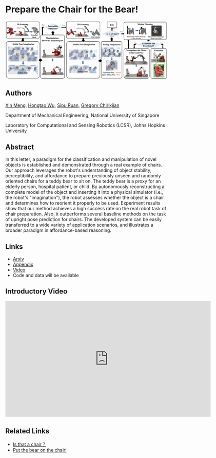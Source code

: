 # Prepare the Chair for the Bear!
![teaser](docs/assets/pipeline.png)

## Authors
[Xin Meng](https://github.com/XinnMeng), [Hongtao Wu](https://github.com/hongtaowu67), [Sipu Ruan](https://ruansp.github.io/), [Gregory Chirikjian](https://cde.nus.edu.sg/me/staff/chirikjian-gregory-s/)

Department of Mechanical Engineering, National University of Singapore

Laboratory for Computational and Sensing Robotics (LCSR), Johns Hopkins University

## Abstract
In this letter, a paradigm for the classification and manipulation of novel objects is established and demonstrated through a real example of chairs. Our approach leverages the robot's understanding of object stability, perceptibility, and affordance to prepare previously unseen and randomly oriented chairs for a teddy bear to sit on. The teddy bear is a proxy for an elderly person, hospital patient, or child. By autonomously reconstructing a complete model of the object and inserting it into a physical simulator (i.e., the robot's "imagination"), the robot assesses whether the object is a chair and determines how to reorient it properly to be used. Experiment results show that our method achieves a high success rate on the real robot task of chair preparation. Also, it outperforms several baseline methods on the task of upright pose prediction for chairs. The developed system can be easily transferred to a wide variety of application scenarios, and illustrates a broader paradigm in affordance-based reasoning.


## Links
- [Arxiv](https://arxiv.org/abs/2306.11448)
- [Appendix](https://drive.google.com/file/d/1cDclWd0HSQsc-MPRctJgVoMBQb1LZofQ/view?usp=sharing)
- [Video](https://www.youtube.com/watch?v=33z_6hgmZaI)
- Code and data will be available

## Introductory Video
<iframe width="640" height="360" src="https://www.youtube.com/embed/A3ayOnLZI08" frameborder="0" allow="autoplay; encrypted-media" allowfullscreen></iframe>

## Related Links
- [Is that a chair？](https://chirikjianlab.github.io/chairimagination/)
- [Put the bear on the chair!](https://chirikjianlab.github.io/putbearonchair/)
